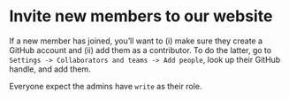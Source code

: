 # Invite new members to our website


If a new member has joined, you’ll want to (i) make sure they create a GitHub
account and (ii) add them as a contributor. To do the latter, go to `Settings ->
Collaborators and teams -> Add people`, look up their GitHub handle, and add
them.

Everyone expect the admins have `write` as their role.
